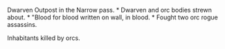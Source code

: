 Dwarven Outpost in the Narrow pass.
	* Dwarven and orc bodies strewn about.
	* "Blood for blood written on wall, in blood.
	* Fought two orc rogue assassins.


Inhabitants killed by orcs.